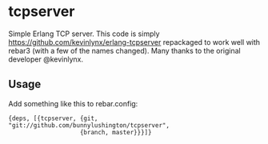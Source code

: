 tcpserver
=====

Simple Erlang TCP server.  This code is simply
https://github.com/kevinlynx/erlang-tcpserver repackaged to work well
with rebar3 (with a few of the names changed).  Many thanks to the
original developer @kevinlynx.

Usage
-----

Add something like this to rebar.config:

    {deps, [{tcpserver, {git, "git://github.com/bunnylushington/tcpserver", 
                        {branch, master}}}]}
                        
                        
